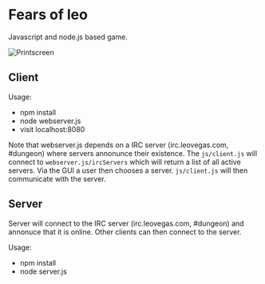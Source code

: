 # Fears of leo

Javascript and node.js based game.

![Printscreen](/printscreen-1.png)


## Client

Usage: 

 - npm install
 - node webserver.js
 - visit localhost:8080


Note that webserver.js depends on a IRC server (irc.leovegas.com, #dungeon) where servers annonunce their existence. 
The `js/client.js` will connect to `webserver.js/ircServers` which will return a list of all active servers. Via the GUI a user then chooses a server. `js/client.js` will then communicate with the server.

## Server

Server will connect to the IRC server (irc.leovegas.com, #dungeon) and annonuce that it is online. Other clients can then connect to the server.

Usage: 
 - npm install
 - node server.js